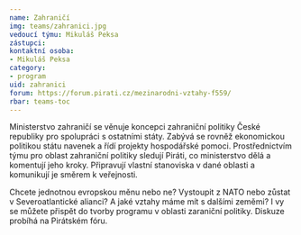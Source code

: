 ```yaml
---
name: Zahraničí
img: teams/zahranici.jpg
vedoucí týmu: Mikuláš Peksa
zástupci:
kontaktní osoba:
- Mikuláš Peksa
category:
- program
uid: zahranici
forum: https://forum.pirati.cz/mezinarodni-vztahy-f559/
rbar: teams-toc
---
```


Ministerstvo zahraničí se věnuje koncepci zahraniční politiky České republiky pro spolupráci s ostatními státy. Zabývá se rovněž ekonomickou politikou státu navenek a řídí projekty hospodářské pomoci. Prostřednictvím týmu pro oblast zahraniční politiky sledují Piráti, co ministerstvo dělá a komentují jeho kroky. Připravují vlastní stanoviska v dané oblasti a komunikují je směrem k veřejnosti.

Chcete jednotnou evropskou měnu nebo ne? Vystoupit z NATO nebo zůstat v Severoatlantické alianci? A jaké vztahy máme mít s dalšími zeměmi? I vy se můžete přispět do tvorby programu v oblasti zaraniční politiky. Diskuze probíhá na Pirátském fóru.
